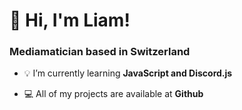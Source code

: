 <h1 align="left">👋 Hi, I'm Liam!</h1>
<h3 align="left">Mediamatician based in Switzerland</h3>

- 💡 I’m currently learning **JavaScript and Discord.js**

- 💻 All of my projects are available at **Github**
